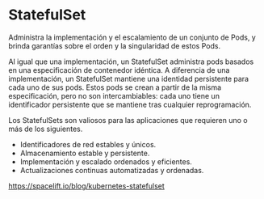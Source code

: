 # StatefulSet

Administra la implementación y el escalamiento de un conjunto de Pods, y brinda garantías sobre el orden y la singularidad de estos Pods.

Al igual que una implementación, un StatefulSet administra pods basados ​​en una especificación de contenedor idéntica. A diferencia de una implementación, un StatefulSet mantiene una identidad persistente para cada uno de sus pods. Estos pods se crean a partir de la misma especificación, pero no son intercambiables: cada uno tiene un identificador persistente que se mantiene tras cualquier reprogramación.

Los StatefulSets son valiosos para las aplicaciones que requieren uno o más de los siguientes.

- Identificadores de red estables y únicos.
- Almacenamiento estable y persistente.
- Implementación y escalado ordenados y eficientes.
- Actualizaciones continuas automatizadas y ordenadas.

https://spacelift.io/blog/kubernetes-statefulset
